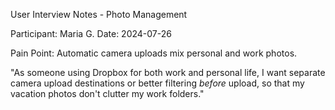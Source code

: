 User Interview Notes - Photo Management

Participant: Maria G.
Date: 2024-07-26

Pain Point: Automatic camera uploads mix personal and work photos.

"As someone using Dropbox for both work and personal life, I want separate camera upload destinations or better filtering *before* upload, so that my vacation photos don't clutter my work folders." 